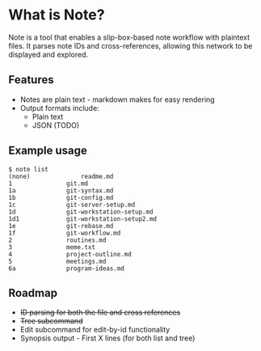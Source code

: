 # What is Note?

Note is a tool that enables a slip-box-based note workflow with 
plaintext files. It parses note IDs and cross-references, allowing this 
network to be displayed and explored.

## Features

+ Notes are plain text - markdown makes for easy rendering
+ Output formats include:
    + Plain text
    + JSON (TODO)

## Example usage

```
$ note list
(none)				readme.md
1				git.md
1a				git-syntax.md
1b				git-config.md
1c				git-server-setup.md
1d				git-workstation-setup.md
1d1				git-workstation-setup2.md
1e				git-rebase.md
1f				git-workflow.md
2				routines.md
3				meme.txt
4				project-outline.md
5				meetings.md
6a				program-ideas.md
```

## Roadmap

+ ~~ID parsing for both the file and cross references~~
+ ~~Tree subcommand~~
+ Edit subcommand for edit-by-id functionality
+ Synopsis output - First X lines (for both list and tree)
